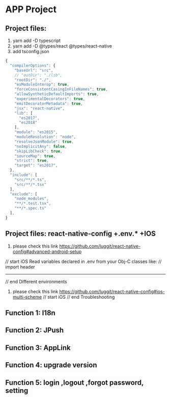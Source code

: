 #  APP Project

## Project files:
1. yarn add -D typescript
1. yarn add -D @types/react @types/react-native
1. add tsconfig.json     


```js
{
  "compilerOptions": {
    "baseUrl": "src",
    // "outDir": "./lib",
    "rootDir": "./",
    "esModuleInterop": true,
    "forceConsistentCasingInFileNames": true,
    "allowSyntheticDefaultImports": true,
    "experimentalDecorators": true,
    "emitDecoratorMetadata": true,
    "jsx": "react-native",
    "lib": [
      "es2017",
      "es2018"
    ],
    "module": "es2015",
    "moduleResolution": "node",
    "resolveJsonModule": true,
    "noImplicitAny": false,
    "skipLibCheck": true,
    "sourceMap": true,
    "strict": true,
    "target": "es2017",
  },
  "include": [
    "src/**/*.ts",
    "src/**/*.tsx"
  ],
  "exclude": [
    "node_modules",
    "**/*.test.tsx",
    "**/*.spec.ts"
  ],
}
```


## Project files: react-native-config +.env.* +IOS 
1. please check this link
 https://github.com/luggit/react-native-config#advanced-android-setup

// start 
 iOS
Read variables declared in .env from your Obj-C classes like:
// import header
**************
// end  Different environments
1. please check this link
https://github.com/luggit/react-native-config#ios-multi-scheme
// start iOS
// end   Troubleshooting

## Function 1:  I18n
## Function 2:  JPush
## Function 3:  AppLink
## Function 4:  upgrade version
## Function 5:  login ,logout ,forgot password, setting 



